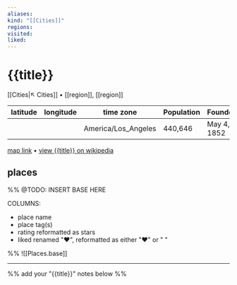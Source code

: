 ```yaml
---
aliases:
kind: "[[Cities]]"
regions:
visited:
liked:
---
```

# {{title}}
[[Cities|↖ Cities]] • [[region]], [[region]]

| latitude | longitude | time zone           | Population | Founded     |
| -------- | --------- | ------------------- | ---------- | ----------- |
|          |           | America/Los_Angeles | 440,646    | May 4, 1852 |

[map link]() • [view {{title}} on wikipedia]()

## places
%%
@TODO: INSERT BASE HERE

COLUMNS:
- place name
- place tag(s)
- rating reformatted as stars
- liked renamed "❤️", reformatted as either "❤️"  or " "

%%
![[Places.base]]

---
%% add your "{{title}}" notes below %%
